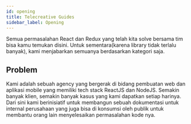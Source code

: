 ```yaml
---
id: opening
title: Telecreative Guides
sidebar_label: Opening
---
```


Semua permasalahan React dan Redux yang telah kita solve bersama tim bisa kamu temukan disini. Untuk sementara(karena library tidak terlalu banyak), kami menjabarkan semuanya berdasarkan kategori saja.

## Problem

Kami adalah sebuah agency yang bergerak di bidang pembuatan web dan aplikasi mobile yang memiliki tech stack ReactJS dan NodeJS. Semakin banyak klien, semakin banyak kasus yang kami dapatkan setiap harinya. Dari sini kami berinisiatif untuk membangun sebuah dokumentasi untuk internal perusahaan yang juga bisa di konsumsi oleh publik untuk membantu orang lain menyelesaikan permasalahan kode nya.